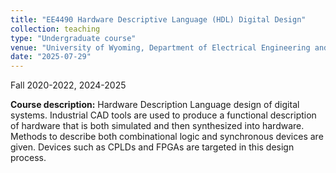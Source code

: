 ```yaml
---
title: "EE4490 Hardware Descriptive Language (HDL) Digital Design"
collection: teaching
type: "Undergraduate course"
venue: "University of Wyoming, Department of Electrical Engineering and Computer Science"
date: "2025-07-29"
---
```

Fall 2020-2022, 2024-2025

**Course description:** Hardware Description Language design of digital systems. Industrial CAD tools are used to produce a functional description of hardware that is both simulated and then synthesized into hardware. Methods to describe both combinational logic and synchronous devices are given. Devices such as CPLDs and FPGAs are targeted in this design process. 
